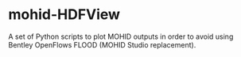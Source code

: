 # mohid-HDFView
A set of Python scripts to plot MOHID outputs in order to avoid using Bentley OpenFlows FLOOD (MOHID Studio replacement).
